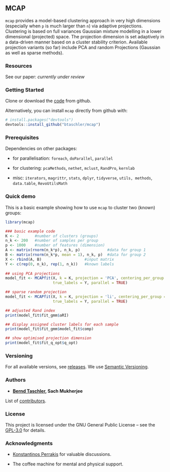 <!-- README.md is generated from README.Rmd. Please edit that file -->

## MCAP

`mcap` provides a model-based clustering approach in very high
dimensions (especially when `p` is much larger than `n`) via adaptive
projections. Clustering is based on full variances Gaussian mixture
modelling in a lower dimensional (projected) space. The projection
dimension is set adaptively in a data-driven manner based on a cluster
stability criterion. Available projection variants (so far) include PCA
and random Projections (Gaussian as well as sparse methods).

### Resources

See our paper: *currently under review*

### Getting Started

Clone or download the [code](https://github.com/btaschler/mcap) from
github.

Alternatively, you can install `mcap` directly from github with:

``` r
# install.packages("devtools")
devtools::install_github("btaschler/mcap")
```

### Prerequisites

Dependencies on other packages:

  - for parallelisation: `foreach`, `doParallel`, `parallel`

  - for clustering: `pcaMethods`, `nethet`, `mclust`, `RandPro`,
    `kernlab`

  - misc: `iterators`, `magrittr`, `stats`, `dplyr`, `tidyverse`,
    `utils, methods`, `data.table`, `RevoUtilsMath`

### Quick demo

This is a basic example showing how to use `mcap` to cluster two (known)
groups:

``` r
library(mcap)

### basic example code
K <- 2       #number of clusters (groups)
n_k <- 200   #number of samples per group
p <- 1000    #number of features (dimension)
A <- matrix(rnorm(n_k*p), n_k, p)            #data for group 1
B <- matrix(rnorm(n_k*p, mean = 1), n_k, p)  #data for group 2
X <- rbind(A, B)                   #input matrix
Y <- c(rep(0, n_k), rep(1, n_k))   #known labels
           
## using PCA projections
model_fit <- MCAPfit(X, k = K, projection = 'PCA', centering_per_group = FALSE,
                     true_labels = Y, parallel = TRUE)

## sparse random projection
model_fit <- MCAPfit(X, k = K, projection = 'li', centering_per_group = FALSE,
                     true_labels = Y, parallel = TRUE)

## adjusted Rand index
print(model_fit$fit_gmm$aRI)

## display assigned cluster labels for each sample
print(model_fit$fit_gmm$model_fit$comp)

## show optimised projection dimension
print(model_fit$fit_q_opt$q_opt)
```

### Versioning

For all available versions, see
[releases](https://github.com/btaschler/mcap/releases). We use [Semantic
Versioning](http://semver.org/).

### Authors

  - **[Bernd Taschler](https://github.com/btaschler), Sach Mukherjee**

List of
[contributors](https://github.com/btaschler/mcap/graphs/contributors).

### License

This project is licensed under the GNU General Public License – see the
[GPL-3.0](https://www.gnu.org/licenses/gpl-3.0.en.html) for details.

### Acknowledgments

  - [Konstantinos Perrakis](https://github.com/kperrakis) for valuable
    discussions.

  - The coffee machine for mental and physical support.
